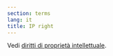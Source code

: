 ```yaml
---
section: terms
lang: it
title: IP right
---
```


Vedi [diritti di proprietà intellettuale](../intellectual-property-rights/).
